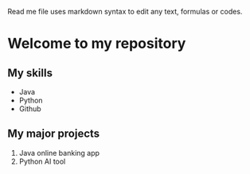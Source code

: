 Read me file uses markdown syntax to edit any text, formulas or codes.

# Welcome to my repository

## My skills
- Java
- Python
- Github

## My major projects
1. Java online banking app
2. Python AI tool
